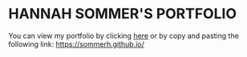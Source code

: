 # HANNAH SOMMER'S PORTFOLIO

You can view my portfolio by clicking [here](https://sommerh.github.io/) or by copy and pasting the following link: https://sommerh.github.io/
